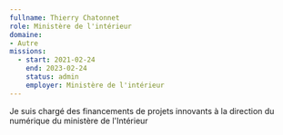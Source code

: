 ```yaml
---
fullname: Thierry Chatonnet
role: Ministère de l'intérieur
domaine: 
- Autre
missions:
  - start: 2021-02-24
    end: 2023-02-24
    status: admin
    employer: Ministère de l'intérieur
---
```


Je suis chargé des financements de projets innovants à la direction du numérique du ministère de l'Intérieur 

